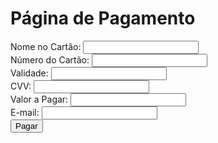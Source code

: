 <!DOCTYPE html>
<html>
<head>
  <title>Página de Pagamento</title>
  <style>
    /* Estilos CSS para a página de pagamento */
    /* ... adicione seus estilos personalizados aqui ... */
  </style>
</head>
<body>
  <h1>Página de Pagamento</h1>

  <form action="/processar-pagamento" method="post">
    <div>
      <label for="nome-cartao">Nome no Cartão:</label>
      <input type="text" id="nome-cartao" name="nome-cartao" required>
    </div>
    <div>
      <label for="numero-cartao">Número do Cartão:</label>
      <input type="text" id="numero-cartao" name="numero-cartao" required>
    </div>
    <div>
      <label for="validade-cartao">Validade:</label>
      <input type="text" id="validade-cartao" name="validade-cartao" required>
    </div>
    <div>
      <label for="cvv-cartao">CVV:</label>
      <input type="text" id="cvv-cartao" name="cvv-cartao" required>
    </div>
    <div>
      <label for="valor">Valor a Pagar:</label>
      <input type="text" id="valor" name="valor" required>
    </div>
    <div>
      <label for="email">E-mail:</label>
      <input type="email" id="email" name="email" required>
    </div>
    <div>
      <input type="submit" value="Pagar">
    </div>
  </form>

</body>
</html>
